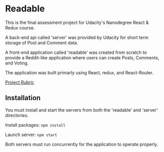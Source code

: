 # Readable
This is the final assessment project for Udacity's Nanodegree React & Redux course.

A back-end api called 'server' was provided by Udacity for short term storage of Post and Comment data.

A front-end application called 'readable' was created from scratch to provide a Reddit-like application where users can create Posts, Comments, and Voting.

The application was built primarly using React, redux, and React-Router.

[Project Rubric](https://review.udacity.com/#!/rubrics/1017/view)

## Installation

You must install and start the servers from both the 'readable' and 'server' directories.

Install packages: `npm install`

Launch server: `npm start`

Both servers must run concurrently for the application to operate properly.
